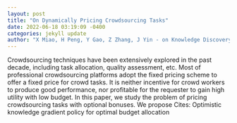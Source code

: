 ```yaml
--- 
layout: post 
title: "On Dynamically Pricing Crowdsourcing Tasks" 
date: 2022-06-18 03:19:09 -0400 
categories: jekyll update 
author: "X Miao, H Peng, Y Gao, Z Zhang, J Yin - on Knowledge Discovery from Data (TKDD), 2022" 
--- 
```

Crowdsourcing techniques have been extensively explored in the past decade, including task allocation, quality assessment, etc. Most of professional crowdsourcing platforms adopt the fixed pricing scheme to offer a fixed price for crowd tasks. It is neither incentive for crowd workers to produce good performance, nor profitable for the requester to gain high utility with low budget. In this paper, we study the problem of pricing crowdsourcing tasks with optional bonuses. We propose Cites: Optimistic knowledge gradient policy for optimal budget allocation